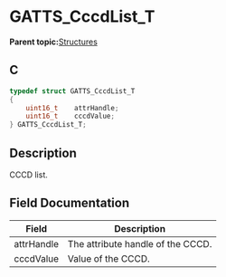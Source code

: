 # GATTS\_CccdList\_T

**Parent topic:**[Structures](GUID-3BBA6E22-85EE-4B8F-BC37-840881963D97.md)

## C

```c
typedef struct GATTS_CccdList_T
{
    uint16_t    attrHandle;
    uint16_t    cccdValue;
} GATTS_CccdList_T;
```

## Description

CCCD list.

## Field Documentation

|Field|Description|
|-----|-----------|
|attrHandle|The attribute handle of the CCCD.|
|cccdValue|Value of the CCCD.|

